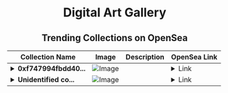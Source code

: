 <div align="center">

# Digital Art Gallery

## Trending Collections on OpenSea

| Collection Name                       | Image                                                                                     | Description                       | OpenSea Link                                                                                          |
|---------------------------------------|-------------------------------------------------------------------------------------------|-----------------------------------|--------------------------------------------------------------------------------------------------------|
| **<details><summary>0xf747994fbdd40...</summary>0xf747994fbdd40b4be87225b71991ef12776099c7</details>** | ![Image](https://i2.seadn.io/optimism/0x3debd327d5c02b1f39ada4a5744e525c4ffa63f7/2d7928853f2d942a67d9c207c455e7/062d7928853f2d942a67d9c207c455e7.png?w=200&auto=format) |  | <details><summary>Link</summary>[0xf747994fbdd40b4be87225b71991ef12776099c7](https://opensea.io/collection/0xf747994fbdd40b4be87225b71991ef12776099c7)</details> |
| **<details><summary>Unidentified co...</summary>Unidentified contract 8d4f8d09-4e1b-45d8-9762-a447641843a4</details>** | ![Image](https://i2.seadn.io/optimism/0x579e4f4a7e577ef5ac6e9221ca8f11dd6d43316d/6404459f0a28661c41bd910f8b5899/e86404459f0a28661c41bd910f8b5899.png?w=200&auto=format) |  | <details><summary>Link</summary>[Unidentified contract 8d4f8d09-4e1b-45d8-9762-a447641843a4](https://opensea.io/collection/unidentified-contract-8d4f8d09-4e1b-45d8-9762-a447)</details> |

</div>